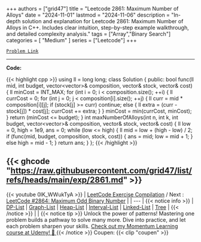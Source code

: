 
+++
authors = ["grid47"]
title = "Leetcode 2861: Maximum Number of Alloys"
date = "2024-11-01"
lastmod = "2024-11-06"
description = "In-depth solution and explanation for Leetcode 2861: Maximum Number of Alloys in C++. Includes clear intuition, step-by-step example walkthrough, and detailed complexity analysis."
tags = ["Array","Binary Search"]
categories = [
    "Medium"
]
series = ["Leetcode"]
+++



[`Problem Link`](https://leetcode.com/problems/maximum-number-of-alloys/description/)

---
**Code:**

{{< highlight cpp >}}
using ll = long long;
class Solution {
public:
    bool func(ll mid, int budget, vector<vector<int>>& composition, vector<int>& stock, vector<int>& cost)
    {
        ll minCost = INT_MAX;
        for (int i = 0; i < composition.size(); ++i)
        {
            ll currCost = 0;
            for (int j = 0; j < composition[i].size(); ++j)
            {
                ll curr = mid * composition[i][j];
                if (stock[j] >= curr)
                    continue;
                else
                {
                    ll extra = (curr - stock[j]) * cost[j];
                    currCost += extra;
                }
            }
            minCost = min(currCost, minCost);
        }
        return (minCost <= budget);
    }
    int maxNumberOfAlloys(int n, int k, int budget, vector<vector<int>>& composition, vector<int>& stock, vector<int>& cost) {
        ll low = 0, high = 1e9, ans = 0;
        while (low <= high)
        {
            ll mid = low + (high - low) / 2;
            if (func(mid, budget, composition, stock, cost))
            {
                ans = mid;
                low = mid + 1;
            }
            else
                high = mid - 1;
        }
        return ans;
    }
};
{{< /highlight >}}

{{< ghcode "https://raw.githubusercontent.com/grid47/list/refs/heads/main/exp/2861.md" >}}
---
{{< youtube 0lK_WWukTyA >}}
| [LeetCode Exercise Compilation](https://grid47.xyz/leetcode/) / Next : [LeetCode #2864: Maximum Odd Binary Number](https://grid47.xyz/posts/leetcode-2864-maximum-odd-binary-number-solution/) |
| --- |
{{< notice info >}}
| [DP-List](https://grid47.xyz/lists/dp/) | [Graph-List](https://grid47.xyz/lists/graph/) | [Heap-List](https://grid47.xyz/lists/heap/) | [Interval-List](https://grid47.xyz/lists/interval/) | [Linked-List](https://grid47.xyz/lists/ll/) | [Tree](https://grid47.xyz/lists/tree/) |
{{< /notice >}}
| |
{{< notice tip >}}
Unlock the power of patterns! Mastering one problem builds a pathway to solve many more. Dive into practice, and let each problem sharpen your skills. [Check out my Momentum Learning course at Udemy! 🚀 ](https://www.udemy.com/course/algorithms-and-data-structures-in-cpp/)
{{< /notice >}}
Coupen: {{< clip "coupen" >}}
